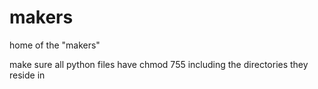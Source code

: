 # makers
home of the "makers"

make sure all python files have chmod 755 including the directories they reside in
